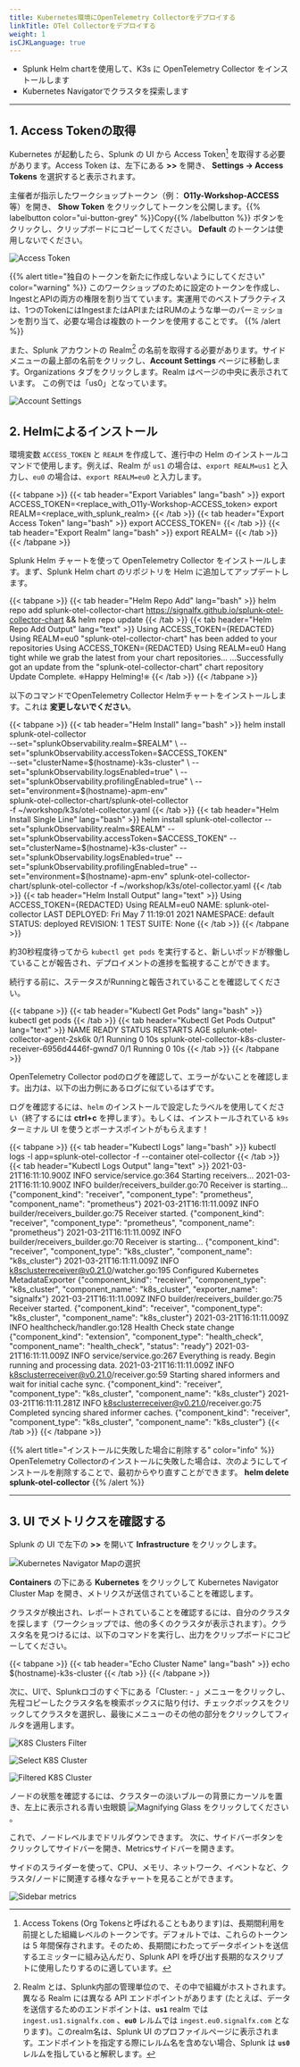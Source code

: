 ```yaml
---
title: Kubernetes環境にOpenTelemetry Collectorをデプロイする
linkTitle: OTel Collectorをデプロイする
weight: 1
isCJKLanguage: true
---
```



* Splunk Helm chartを使用して、K3s に OpenTelemetry Collector をインストールします
* Kubernetes Navigatorでクラスタを探索します

---

## 1. Access Tokenの取得

Kubernetes が起動したら、Splunk の UI から Access Token[^1] を取得する必要があります。Access Token は、左下にある **>>** を開き、 **Settings → Access Tokens** を選択すると表示されます。

主催者が指示したワークショップトークン（例： **O11y-Workshop-ACCESS** 等）を開き、 **Show Token** をクリックしてトークンを公開します。{{% labelbutton color="ui-button-grey" %}}Copy{{% /labelbutton %}} ボタンをクリックし、クリップボードにコピーしてください。 **Default** のトークンは使用しないでください。

![Access Token](../../../images/access-token.png)

{{% alert title="独自のトークンを新たに作成しないようにしてください" color="warning" %}}
このワークショップのために設定のトークンを作成し、IngestとAPIの両方の権限を割り当てています。実運用でのベストプラクティスは、1つのTokenにはIngestまたはAPIまたはRUMのような単一のパーミッションを割り当て、必要な場合は複数のトークンを使用することです。
{{% /alert %}}

また、Splunk アカウントの Realm[^2] の名前を取得する必要があります。サイドメニューの最上部の名前をクリックし、**Account Settings** ページに移動します。Organizations タブをクリックします。Realm はページの中央に表示されています。 この例では「us0」となっています。

![Account Settings](../../../images/account-settings.png)

## 2. Helmによるインストール

環境変数 `ACCESS_TOKEN` と `REALM` を作成して、進行中の Helm のインストールコマンドで使用します。例えば、Realm が `us1` の場合は、`export REALM=us1` と入力し、`eu0` の場合は、`export REALM=eu0` と入力します。

{{< tabpane >}}
{{< tab header="Export Variables" lang="bash" >}}
export ACCESS_TOKEN=<replace_with_O11y-Workshop-ACCESS_token>
export REALM=<replace_with_splunk_realm>
{{< /tab >}}
{{< tab header="Export Access Token" lang="bash" >}}
export ACCESS_TOKEN=
{{< /tab >}}
{{< tab header="Export Realm" lang="bash" >}}
export REALM=
{{< /tab >}}
{{< /tabpane >}}

Splunk Helm チャートを使って OpenTelemetry Collector をインストールします。まず、Splunk Helm chart のリポジトリを Helm に追加してアップデートします。

{{< tabpane >}}
{{< tab header="Helm Repo Add" lang="bash" >}}
helm repo add splunk-otel-collector-chart https://signalfx.github.io/splunk-otel-collector-chart && helm repo update
{{< /tab >}}
{{< tab header="Helm Repo Add Output" lang="text" >}}
Using ACCESS_TOKEN={REDACTED}
Using REALM=eu0
"splunk-otel-collector-chart" has been added to your repositories
Using ACCESS_TOKEN={REDACTED}
Using REALM=eu0
Hang tight while we grab the latest from your chart repositories...
...Successfully got an update from the "splunk-otel-collector-chart" chart repository
Update Complete. ⎈Happy Helming!⎈
{{< /tab >}}
{{< /tabpane >}}

以下のコマンドでOpenTelemetry Collector Helmチャートをインストールします。これは **変更しないでください**。

{{< tabpane >}}
{{< tab header="Helm Install" lang="bash" >}}
helm install splunk-otel-collector \
--set="splunkObservability.realm=$REALM" \
--set="splunkObservability.accessToken=$ACCESS_TOKEN" \
--set="clusterName=$(hostname)-k3s-cluster" \
--set="splunkObservability.logsEnabled=true" \
--set="splunkObservability.profilingEnabled=true" \
--set="environment=$(hostname)-apm-env" \
splunk-otel-collector-chart/splunk-otel-collector \
-f ~/workshop/k3s/otel-collector.yaml
{{< /tab >}}
{{< tab header="Helm Install Single Line" lang="bash" >}}
helm install splunk-otel-collector --set="splunkObservability.realm=$REALM" --set="splunkObservability.accessToken=$ACCESS_TOKEN" --set="clusterName=$(hostname)-k3s-cluster" --set="splunkObservability.logsEnabled=true" --set="splunkObservability.profilingEnabled=true" --set="environment=$(hostname)-apm-env" splunk-otel-collector-chart/splunk-otel-collector -f ~/workshop/k3s/otel-collector.yaml
{{< /tab >}}
{{< tab header="Helm Install Output" lang="text" >}}
Using ACCESS_TOKEN={REDACTED}
Using REALM=eu0
NAME: splunk-otel-collector
LAST DEPLOYED: Fri May  7 11:19:01 2021
NAMESPACE: default
STATUS: deployed
REVISION: 1
TEST SUITE: None
{{< /tab >}}
{{< /tabpane >}}

約30秒程度待ってから `kubectl get pods` を実行すると、新しいポッドが稼働していることが報告され、デプロイメントの進捗を監視することができます。

続行する前に、ステータスがRunningと報告されていることを確認してください。

{{< tabpane >}}
{{< tab header="Kubectl Get Pods" lang="bash" >}}
kubectl get pods
{{< /tab >}}
{{< tab header="Kubectl Get Pods Output" lang="text" >}}
NAME                                                          READY   STATUS    RESTARTS   AGE
splunk-otel-collector-agent-2sk6k                             0/1     Running   0          10s
splunk-otel-collector-k8s-cluster-receiver-6956d4446f-gwnd7   0/1     Running   0          10s
{{< /tab >}}
{{< /tabpane >}}

OpenTelemetry Collector podのログを確認して、エラーがないことを確認します。出力は、以下の出力例にあるログに似ているはずです。

ログを確認するには、`helm` のインストールで設定したラベルを使用してください（終了するには **ctrl+c** を押します）。もしくは、インストールされている `k9s` ターミナル UI を使うとボーナスポイントがもらえます！

{{< tabpane >}}
{{< tab header="Kubectl Logs" lang="bash" >}}
kubectl logs -l app=splunk-otel-collector -f --container otel-collector
{{< /tab >}}
{{< tab header="Kubectl Logs Output" lang="text" >}}
2021-03-21T16:11:10.900Z        INFO    service/service.go:364  Starting receivers...
2021-03-21T16:11:10.900Z        INFO    builder/receivers_builder.go:70 Receiver is starting... {"component_kind": "receiver", "component_type": "prometheus", "component_name": "prometheus"}
2021-03-21T16:11:11.009Z        INFO    builder/receivers_builder.go:75 Receiver started.       {"component_kind": "receiver", "component_type": "prometheus", "component_name": "prometheus"}
2021-03-21T16:11:11.009Z        INFO    builder/receivers_builder.go:70 Receiver is starting... {"component_kind": "receiver", "component_type": "k8s_cluster", "component_name": "k8s_cluster"}
2021-03-21T16:11:11.009Z        INFO    k8sclusterreceiver@v0.21.0/watcher.go:195       Configured Kubernetes MetadataExporter  {"component_kind": "receiver", "component_type": "k8s_cluster", "component_name": "k8s_cluster", "exporter_name": "signalfx"}
2021-03-21T16:11:11.009Z        INFO    builder/receivers_builder.go:75 Receiver started.       {"component_kind": "receiver", "component_type": "k8s_cluster", "component_name": "k8s_cluster"}
2021-03-21T16:11:11.009Z        INFO    healthcheck/handler.go:128      Health Check state change       {"component_kind": "extension", "component_type": "health_check", "component_name": "health_check", "status": "ready"}
2021-03-21T16:11:11.009Z        INFO    service/service.go:267  Everything is ready. Begin running and processing data.
2021-03-21T16:11:11.009Z        INFO    k8sclusterreceiver@v0.21.0/receiver.go:59       Starting shared informers and wait for initial cache sync.      {"component_kind": "receiver", "component_type": "k8s_cluster", "component_name": "k8s_cluster"}
2021-03-21T16:11:11.281Z        INFO    k8sclusterreceiver@v0.21.0/receiver.go:75       Completed syncing shared informer caches.       {"component_kind": "receiver", "component_type": "k8s_cluster", "component_name": "k8s_cluster"}
{{< /tab >}}
{{< /tabpane >}}

{{% alert title="インストールに失敗した場合に削除する" color="info" %}}
OpenTelemetry Collectorのインストールに失敗した場合は、次のようにしてインストールを削除することで、最初からやり直すことができます。
**helm delete splunk-otel-collector**
{{% /alert %}}

---

## 3. UI でメトリクスを確認する

Splunk の UI で左下の **>>** を開いて **Infrastructure** をクリックします。

![Kubernetes Navigator Mapの選択](../../../images/clustermap-nav.png)

**Containers** の下にある **Kubernetes** をクリックして Kubernetes Navigator Cluster Map を開き、メトリクスが送信されていることを確認します。

クラスタが検出され、レポートされていることを確認するには、自分のクラスタを探します（ワークショップでは、他の多くのクラスタが表示されます）。クラスタ名を見つけるには、以下のコマンドを実行し、出力をクリップボードにコピーしてください。

{{< tabpane >}}
{{< tab header="Echo Cluster Name" lang="bash" >}}
echo $(hostname)-k3s-cluster
{{< /tab >}}
{{< /tabpane >}}

次に、UIで、Splunkロゴのすぐ下にある「Cluster: - 」メニューをクリックし、先程コピーしたクラスタ名を検索ボックスに貼り付け、チェックボックスをクリックしてクラスタを選択し、最後にメニューのその他の部分をクリックしてフィルタを適用します。

![K8S Clusters Filter](../../../images/search-k3s-cluster.png)

![Select K8S Cluster](../../../images/selecting-k3s-cluster.png)

![Filtered K8S Cluster](../../../images/filtered-k3s-cluster.png)

ノードの状態を確認するには、クラスターの淡いブルーの背景にカーソルを置き、左上に表示される青い虫眼鏡 ![Magnifying Glass](../../../images/blue-cross.png) をクリックしてください 。

これで、ノードレベルまでドリルダウンできます。 次に、サイドバーボタンをクリックしてサイドバーを開き、Metricsサイドバーを開きます。

サイドのスライダーを使って、CPU、メモリ、ネットワーク、イベントなど、クラスタ/ノードに関連する様々なチャートを見ることができます。

![Sidebar metrics](../../../images/explore-metrics.png)

[^1]: Access Tokens (Org Tokensと呼ばれることもあります)は、長期間利用を前提とした組織レベルのトークンです。デフォルトでは、これらのトークンは 5 年間保存されます。そのため、長期間にわたってデータポイントを送信するエミッターに組み込んだり、Splunk API を呼び出す長期的なスクリプトに使用したりするのに適しています。

[^2]: Realm とは、Splunk内部の管理単位ので、その中で組織がホストされます。異なる Realm には異なる API エンドポイントがあります (たとえば、データを送信するためのエンドポイントは、**`us1`** realm では `ingest.us1.signalfx.com` 、**`eu0`** レルムでは `ingest.eu0.signalfx.com` となります)。このrealm名は、Splunk UI のプロファイルページに表示されます。エンドポイントを指定する際にレルム名を含めない場合、Splunk は **`us0`** レルムを指していると解釈します。
